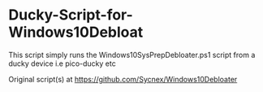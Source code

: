# Ducky-Script-for-Windows10Debloat

This script simply runs the Windows10SysPrepDebloater.ps1 script from a ducky device i.e pico-ducky etc

Original script(s) at https://github.com/Sycnex/Windows10Debloater
